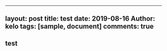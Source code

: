  ---
  layout: post
  title: test
  date: 2019-08-16
  Author: kelo
  tags: [sample, document]
  comments: true
  --- 
## test
